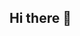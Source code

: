 ## Hi there 👋

<!--
**sohamgabani/sohamgabani** is a ✨ _special_ ✨ repository because its `README.md` (this file) appears on your GitHub profile.

Here are some ideas to get you started:

- 🔭  I'm currently working on developing my skills in Python, C/C++, embedded systems, and IOT technologies.
- 🌱 I’m currently learning about how embedded system useful in Automotvie Industry
- 👯 I’m looking to collaborate on projects related IOT and Embedded Systems in Automotive
- 🤔 I’m looking for help with ...
- 💬 Ask me about my experience with embedded systems, microcontrollers, and VLSI technology.
- 📫 You can find me on LinkedIn at "Soham Gabani" or send me an email at "sohambhaigabani@gmail.com".
- 😄 Pronouns: He / Him

-  Feel free to reach out to me if you have any questions or want to collaborate on a project! 😊
